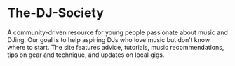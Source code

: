 # The-DJ-Society
A community-driven resource for young people passionate about music and DJing. Our goal is to help aspiring DJs who love music but don’t know where to start. The site features advice, tutorials, music recommendations, tips on gear and technique, and updates on local gigs.
